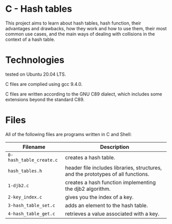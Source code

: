 # C - Hash tables

This project aims to learn about hash tables, hash function, their advantages and drawbacks, how they work and how to use them, their most common use cases, and the main ways of dealing with collisions in the context of a hash table.

# Technologies

tested on Ubuntu 20.04 LTS.

C files are complied using gcc 9.4.0.

C files are written according to the GNU C89 dialect, which includes some extensions beyond the standard C89.

# Files

All of the following files are programs written in C and Shell:

| Filename                | Description
| ----------------------- | --------------------------------------------------------------------------------------------------- 
| `0-hash_table_create.c` | creates a hash table.
| `hash_tables.h`         | header file includes libraries, structures, and the prototypes of all functions.
| `1-djb2.c`              | creates a hash function implementing the djb2 algorithm.
| `2-key_index.c`         | gives you the index of a key.
| `3-hash_table_set.c`    | adds an element to the hash table.
| `4-hash_table_get.c`    | retrieves a value associated with a key.
